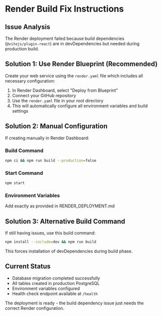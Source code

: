 # Render Build Fix Instructions

## Issue Analysis
The Render deployment failed because build dependencies (`@vitejs/plugin-react`) are in devDependencies but needed during production build.

## Solution 1: Use Render Blueprint (Recommended)
Create your web service using the `render.yaml` file which includes all necessary configuration:

1. In Render Dashboard, select "Deploy from Blueprint"
2. Connect your GitHub repository 
3. Use the `render.yaml` file in your root directory
4. This will automatically configure all environment variables and build settings

## Solution 2: Manual Configuration
If creating manually in Render Dashboard:

### Build Command
```bash
npm ci && npm run build --production=false
```

### Start Command
```bash
npm start
```

### Environment Variables
Add exactly as provided in RENDER_DEPLOYMENT.md

## Solution 3: Alternative Build Command
If still having issues, use this build command:
```bash
npm install --include=dev && npm run build
```

This forces installation of devDependencies during build phase.

## Current Status
- Database migration completed successfully
- All tables created in production PostgreSQL
- Environment variables configured
- Health check endpoint available at `/health`

The deployment is ready - the build dependency issue just needs the correct Render configuration.